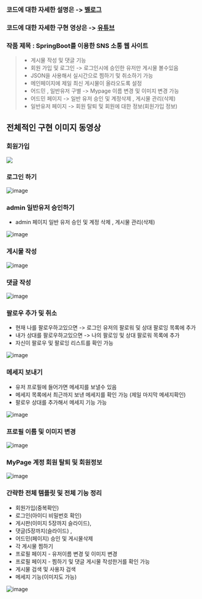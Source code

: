 ### 코드에 대한 자세한 설명은 ->  [벨로그](https://velog.io/@dhdhfkk1119/%EC%8A%A4%ED%94%84%EB%A7%81%EB%B6%80%ED%8A%B8-%EC%86%8C%EA%B0%9C%ED%8C%85-%EB%B0%8F-SNS-%EC%82%AC%EC%9D%B4%ED%8A%B8)
### 코드에 대한 자세한 구현 영상은 -> [유튜브](https://studio.youtube.com/video/tpzLvj5iiyQ/edit)
### 작품 제목 : SpringBoot를 이용한 SNS 소통 웹 사이트 

> - 게시물 작성 및 댓글 기능 <br>
> - 회원 가입 및 로그인 -> 로그인시에 승인한 유저만 게시물 볼수있음<br>
> - JSON을 사용해서 실시간으로 찜하기 및 취소하기 가능 <br>
> - 메인페이지에 제일 최신 게시물이 올라오도록 설정 <br>
> - 어드민 , 일반유저 구별 -> Mypage 이름 변경 및 이미지 변경 가능 <br>
> - 어드민 페이지 -> 일반 유저 승인 및 계정삭제 , 게시물 관리(삭제)
> - 일반유저 페이지 -> 회원 탈퇴 및 회원에 대한 정보(회원가입 정보)

## 전체적인 구현 이미지 동영상 
### 회원가입
<img src="https://velog.velcdn.com/images/dhdhfkk1119/post/dc575c69-cfd5-4497-91b3-53e0c6a31e79/image.gif">

### 로그인 하기
![image](https://github.com/user-attachments/assets/3bd4720a-007f-4aba-8803-44c7e6e3c391)

### admin 일반유저 승인하기
- admin 페이지 일반 유저 승인 및 계정 삭제 , 게시물 관리(삭제)
  
![image](https://github.com/user-attachments/assets/fb274933-d32a-45b6-8aaa-dfc2fb6ced5c)

### 게시물 작성
![image](https://github.com/user-attachments/assets/55aaf674-81d5-4f07-9595-4560412c38a3)

### 댓글 작성
![image](https://github.com/user-attachments/assets/7da8fdca-6a4a-4024-b7ac-df8914dd0605)

### 팔로우 추가 및 취소
- 현재 나를 팔로우하고있으면 -> 로그인 유저의 팔로워 및 상대 팔로잉 목록에 추가
- 내가 상대를 팔로우하고있으면 -> 나의 팔로잉 및 상대 팔로워 목록에 추가
- 자신이 팔로우 및 팔로잉 리스트를 확인 가능
  
![image](https://github.com/user-attachments/assets/c1fdd726-8208-4991-ba8c-dfdb7de32285)

### 메세지 보내기
- 유저 프로필에 들어가면 메세지를 보낼수 있음
- 메세지 목록에서 최근까지 보낸 메세지를 확인 가능 (제일 마지막 메세지확인)
- 팔로우 상대를 추가해서 메세지 기능 가능
  
![image](https://github.com/user-attachments/assets/2914781e-b751-41ea-87f1-07e1c2cb2e5f)

### 프로필 이름 및 이미지 변경
![image](https://github.com/user-attachments/assets/1813ca3a-8ed7-4c46-934a-39b29a8095fd)

### MyPage 계정 회원 탈퇴 및 회원정보
![image](https://github.com/user-attachments/assets/5814cd10-0345-425c-9446-94878583d68c)

### 간략한 전체 템플릿 및 전체 기능 정리
- 회원가입(중복확인)
- 로그인(아이디 비밀번호 확인)
- 게시판(이미지 5장까지 슬라이드),
- 댓글(5장까지(슬라이드) ,
- 어드민(페이지) 승인 및 게시물삭제
- 각 게시물 찜하기
- 프로필 페이지 - 유저이름 변경 및 이미지 변경
- 프로필 페이지 - 찜하기 및 댓글 게시물 작성한거를 확인 가능
- 게시물 검색 및 사용자 검색
- 메세지 기능(이미지도 가능)

![image](https://github.com/user-attachments/assets/6e4e0a96-4615-4de6-b346-751812347a50)























